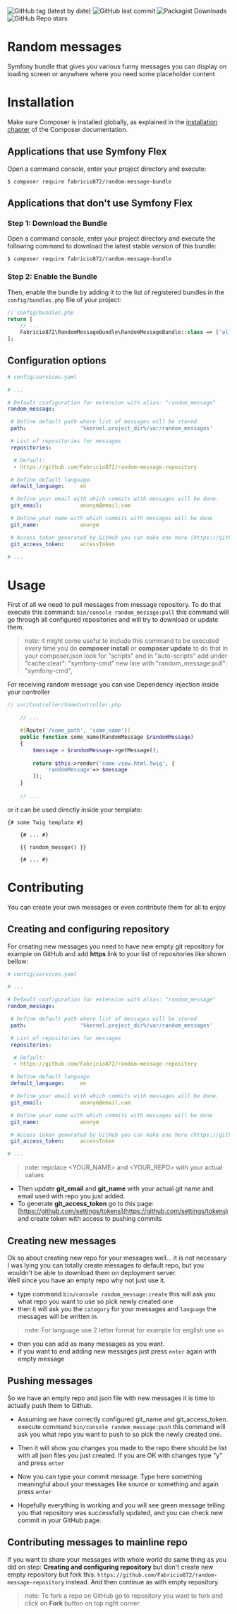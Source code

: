 
![GitHub tag (latest by date)](https://img.shields.io/github/v/tag/Fabricio872/random-message-bundle)
![GitHub last commit](https://img.shields.io/github/last-commit/Fabricio872/random-message-bundle)
![Packagist Downloads](https://img.shields.io/packagist/dt/Fabricio872/random-message-bundle)
![GitHub Repo stars](https://img.shields.io/github/stars/Fabricio872/random-message-bundle?style=social)

# Random messages 

Symfony bundle that gives you various funny messages you can display on loading screen or anywhere where you need some placeholder content

Installation
============

Make sure Composer is installed globally, as explained in the
[installation chapter](https://getcomposer.org/doc/00-intro.md)
of the Composer documentation.

Applications that use Symfony Flex
----------------------------------

Open a command console, enter your project directory and execute:

```console
$ composer require fabricio872/random-message-bundle
```

Applications that don't use Symfony Flex
----------------------------------------

### Step 1: Download the Bundle

Open a command console, enter your project directory and execute the
following command to download the latest stable version of this bundle:

```console
$ composer require fabricio872/random-message-bundle
```

### Step 2: Enable the Bundle

Then, enable the bundle by adding it to the list of registered bundles
in the `config/bundles.php` file of your project:

```php
// config/bundles.php
return [
    // ...
    Fabricio872\RandomMessageBundle\RandomMessageBundle::class => ['all' => true],
];
```

## Configuration options
```yaml
# config/services.yaml

# ...

# Default configuration for extension with alias: "random_message"
random_message:

 # Define default path where list of messages will be stored.
 path:                 '%kernel.project_dir%/var/random_messages'

 # List of repositories for messages
 repositories:

  # Default:
  - https://github.com/Fabricio872/random-message-repository

 # Define default language.
 default_language:     en

 # Define your email with which commits with messages will be done.
 git_email:            anonym@email.com

 # Define your name with which commits with messages will be done
 git_name:             anonym

 # Access token generated by GitHub you can make one here (https://github.com/settings/tokens)
 git_access_token:     accessToken

# ...
```

# Usage

First of all we need to pull messages from message repository. To do that execute this command: ```bin/console random_message:pull```
this command will go through all configured repositories and will try to download or update them.

 > note: it might come useful to include this command to be executed every time you do **composer install** or **composer update**
 > to do that in your composer.json look for "scripts" and in "auto-scripts" add under "cache:clear": "symfony-cmd"
 > new line with "random_message:pull": "symfony-cmd",

For receiving random message you can use Dependency injection inside your controller
```php
// src/Controller/SomeController.php

    // ...

    #[Route('/some_path', 'some_name')]
    public function some_name(RandomMessage $randomMessage)
    {
        $message = $randomMessage->getMessage();
        
        return $this->render('some-view.html.twig', [
            'randomMessage'=> $message
        ]);
    }
    
    // ...
```

or it can be used directly inside your template:

```twig
{# some Twig template #}

    {# ... #}

    {{ random_messge() }}

    {# ... #}
```
 
# Contributing

You can create your own messages or even contribute them for all to enjoy

## Creating and configuring repository


For creating new messages you need to have new empty git repository for example on GitHub
and add **https** link to your list of repositories like shown bellow:

```yaml
# config/services.yaml

# ...

# Default configuration for extension with alias: "random_message"
random_message:

 # Define default path where list of messages will be stored.
 path:                 '%kernel.project_dir%/var/random_messages'

 # List of repositories for messages
 repositories:

  # Default:
  - https://github.com/Fabricio872/random-message-repository

 # Define default language.
 default_language:     en

 # Define your email with which commits with messages will be done.
 git_email:            anonym@email.com

 # Define your name with which commits with messages will be done
 git_name:             anonym

 # Access token generated by GitHub you can make one here (https://github.com/settings/tokens)
 git_access_token:     accessToken

# ...
```
> note: repolace <YOUR_NAME> and <YOUR_REPO> with your actual values

 - Then update **git_email** and **git_name** with your actual git name and email used with repo you just added.
 - To generate **git_access_token** go to this page: [https://github.com/settings/tokens](https://github.com/settings/tokens) and create token with access to pushing commits

## Creating new messages

Ok so about creating new repo for your messages well... it is not necessary I was lying you can totally create messages to default repo, but you wouldn't be able to download them on deployment server.  
Well since you have an empty repo why not just use it.

 - type command ```bin/console random_message:create``` this will ask you what repo you want to use so pick newly created one
 - then it will ask you the ```category``` for your messages and ```language``` the messages will be written in.
 > note: For language use 2 letter format for example for english use ```en```
 - then you can add as many messages as you want.
 - if you want to end adding new messages just press ```enter``` again with empty message

## Pushing messages

So we have an empty repo and json file with new messages it is time to actually push them to Github. 

 - Assuming we have correctly configured git_name and git_access_token.
execute command ```bin/console random_message:push``` this command will ask you what repo you want to push to so pick the newly created one.

 - Then it will show you changes you made to the repo there should be list with all json files you just created. If you are OK with changes type "y" and press ```enter```
 - Now you can type your commit message. Type here something meaningful about your messages like source or something and again press ```enter```
 - Hopefully everything is working and you will see green message telling you that repository was successfully updated, and you can check new commit in your GitHub page. 

## Contributing messages to mainline repo

If you want to share your messages with whole world do same thing as you did on step: 
**Creating and configuring repository** but don't create new empty repository but fork this: 
```https://github.com/Fabricio872/random-message-repository``` instead.
And then continue as with empty repository.

> note: To fork a repo on GitHub go to repository you want to fork and click on **Fork** button on top right corner.
